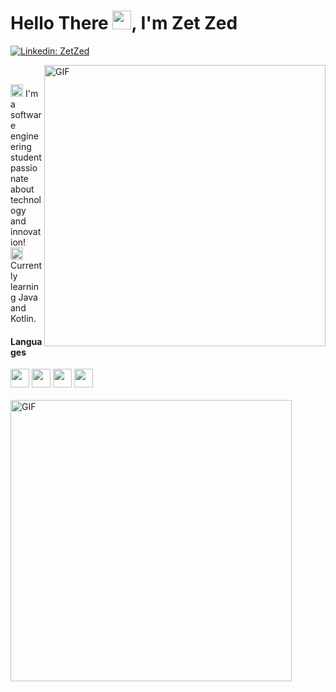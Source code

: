 <h1>Hello There <img src="https://user-images.githubusercontent.com/60768726/119019319-775ea100-b973-11eb-87a0-dae54d27ae1d.gif" width="30px">, I'm Zet Zed</h1>

[![Linkedin: ZetZed](https://img.shields.io/badge/-ZetZed-blue?style=flat-square&logo=Linkedin&logoColor=white&link=https://www.linkedin.com/in/zet-zed-644813197/)](https://www.linkedin.com/in/zet-zed-644813197/)



<img align="right" width="450px" alt="GIF" src="https://64.media.tumblr.com/a109875c6281839b8d84873373be8fcd/tumblr_mx8rz8f0ZX1qzh636o9_500.gif"/>
<br>

<p>
<img width="20" src="https://emojipedia-us.s3.dualstack.us-west-1.amazonaws.com/thumbs/120/emojidex/112/male-technologist-type-5_1f468-1f3fe-200d-1f4bb.png"/>
 I'm a software engineering student passionate about technology and innovation!<br>
<img width="20" src="https://emojipedia-us.s3.dualstack.us-west-1.amazonaws.com/thumbs/120/facebook/230/books_1f4da.png"/>
 Currently learning Java and Kotlin.
</p>



<h4></b>Languages</b></h4>  
<code><img height="30" src="https://user-images.githubusercontent.com/60768726/137563857-aa847dc4-44ed-4aa6-ac0e-5e820dca323f.png"></code>
<code><img height="30" src="https://cdn.icon-icons.com/icons2/2108/PNG/512/javascript_icon_130900.png"></code>
<code><img height="30" src="https://user-images.githubusercontent.com/60768726/137563856-37a11203-6f9a-4c2f-b7df-e0a0ef18f4b2.png"></code>
<code><img height="30" src="https://upload.wikimedia.org/wikipedia/commons/7/74/Kotlin_Icon.png"></code>
<br>
<br>
<img align="left" width="450px" alt="GIF" src="https://github-readme-stats.vercel.app/api?username=ZetZed&show_icons=true&theme=darcula"/>
